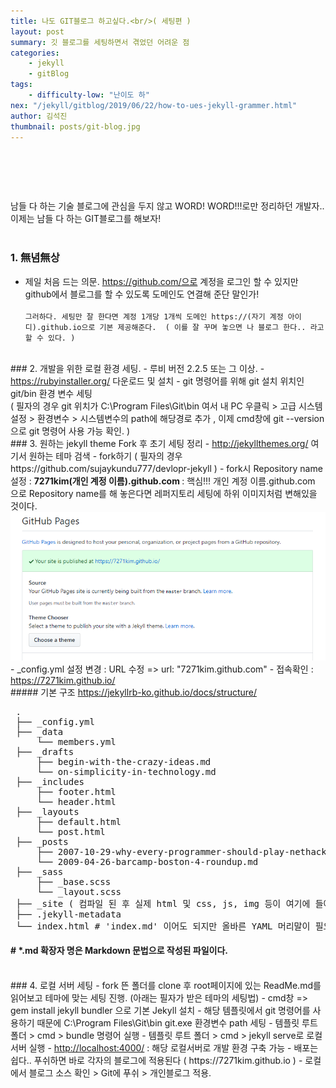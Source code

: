 ```yaml
---
title: 나도 GIT블로그 하고싶다.<br/>( 세팅편 )
layout: post
summary: 깃 블로그를 세팅하면서 겪었던 어려운 점
categories: 
    - jekyll
    - gitBlog
tags: 
    - difficulty-low: "난이도 하"
nex: "/jekyll/gitblog/2019/06/22/how-to-ues-jekyll-grammer.html"
author: 김석진
thumbnail: posts/git-blog.jpg
---
```

# <br/>
남들 다 하는 기술 블로그에 관심을 두지 않고  WORD! WORD!!!로만 정리하던 개발자..<br/>
이제는 남들 다 하는 GIT블로그를 해보자! 
<br/><br/>
### 1. 無념無상
- 제일 처음 드는 의문. https://github.com/으로 계정을 로그인 할 수 있지만 github에서 블로그를 할 수 있도록 도메인도 연결해 준단 말인가!
<br/><br/>
`그러하다.
세팅만 잘 한다면 계정 1개당 1개씩 도메인 https://(자기 계정 아이디).github.io으로 기본 제공해준다. 
( 이를 잘 꾸며 놓으면 나 블로그 한다.. 라고 할 수 있다. )`

<br/>
### 2. 개발을 위한 로컬 환경 세팅.
- 루비 버전 2.2.5 또는 그 이상.
- <a href="https://rubyinstaller.org/" target="_blank">https://rubyinstaller.org/</a> 다운로드 및 설치
- git 명령어를 위해 git 설치 위치인 git/bin 환경 변수 세팅 <br>
( 필자의 경우 git 위치가 C:\Program Files\Git\bin 여서 내 PC 우클릭 > 고급 시스템 설정 > 환경변수 > 시스템변수의 path에 해당경로 추가 , 이제 cmd창에 git --version 으로 git 명령어 사용 가능 확인.  )
 
<br/>
### 3. 원하는 jekyll theme Fork 후 초기 세팅 정리
- <a href="http://jekyllthemes.org/" target="_blank">http://jekyllthemes.org/</a> 여기서 원하는  테마 검색
- fork하기 ( 필자의 경우 https://github.com/sujaykundu777/devlopr-jekyll )
- fork시 Repository name 설정 : <b> 7271kim(개인 계정 이름).github.com </b>
: 핵심!!! 개인 계정 이름.github.com 으로 Repository name를 해 놓은다면 레퍼지토리 세팅에 하위 이미지처럼 변해있을 것이다.
<img src="/assets/img/posts/yaml/github.png" >
- _config.yml 설정 변경 : URL 수정  => url: "7271kim.github.com" 
- 접속확인 : <a href="https://7271kim.github.io/" target="_blank">https://7271kim.github.io/</a>

<br/>
##### 기본 구조 
<a href=" https://jekyllrb-ko.github.io/docs/structure/" target="_blank"> https://jekyllrb-ko.github.io/docs/structure/</a>
<pre>
 .
 ├── _config.yml
 ├── _data
     └── members.yml
 ├── _drafts
     ├── begin-with-the-crazy-ideas.md
     └── on-simplicity-in-technology.md
 ├── _includes
     ├── footer.html
     └── header.html
 ├── _layouts
     ├── default.html
     └── post.html
 ├── _posts
     ├── 2007-10-29-why-every-programmer-should-play-nethack.md
     └── 2009-04-26-barcamp-boston-4-roundup.md
 ├── _sass
     ├── _base.scss
     └── _layout.scss
 ├── _site ( 컴파일 된 후 실제 html 및 css, js, img 등이 여기에 들어가지만.. 서버단에서 일어남으로 이외 폴더만 있음 알아서 자동으로 되는 부분 )
 ├── .jekyll-metadata
 └── index.html # 'index.md' 이어도 되지만 올바른 YAML 머리말이 필요합니다
</pre>

#### # *.md 확장자 명은 Markdown 문법으로 작성된 파일이다.

<br/>
### 4. 로컬 서버 세팅
- fork 뜬 폴더를 clone 후 root페이지에 있는 ReadMe.md를 읽어보고 테마에 맞는 세팅 진행. (아래는 필자가 받은 테마의 세팅법)
- cmd창 => gem install jekyll bundler 으로 기본 Jekyll 설치 
- 해당 템플릿에서 git 명령어를 사용하기 때문에  C:\Program Files\Git\bin git.exe 환경변수 path 세팅
- 템플릿 루트 폴더 > cmd > bundle 명령어 실행 
- 템플릿 루트 폴더 > cmd > jekyll serve로 로컬서버 실행
- <a href="http://localhost:4000/" target="_blank"> http://localhost:4000/</a> : 해당 로컬서버로 개발 환경 구축 가능
- 배포는 쉽다.. 푸쉬하면 바로 각자의 블로그에 적용된다 ( https://7271kim.github.io )
- 로컬에서 블로그 소스 확인 > Git에 푸쉬 > 개인블로그 적용.

<br/>